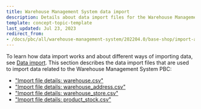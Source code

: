 ```yaml
---
title: Warehouse Management System data import
description: Details about data import files for the Warehouse Management System PBC
template: concept-topic-template
last_updated: Jul 23, 2023
redirect_from:
- /docs/pbc/all/warehouse-management-system/202204.0/base-shop/import-and-export-data/warehouse-management-system-data-import.html
---
```



To learn how data import works and about different ways of importing data, see [Data import](/docs/dg/dev/data-import/latest/data-import.html). This section describes the data import files that are used to import data related to the Warehouse Management System PBC:

- ["Import file details: warehouse.csv"](/docs/pbc/all/warehouse-management-system/latest/base-shop/import-and-export-data/import-file-details-warehouse.csv.html)
- ["Import file details: warehouse_address.csv"](/docs/pbc/all/warehouse-management-system/latest/base-shop/import-and-export-data/import-file-details-warehouse-address.csv.html)
- ["Import file details: warehouse_store.csv"](/docs/pbc/all/warehouse-management-system/latest/base-shop/import-and-export-data/import-file-details-warehouse-store.csv.html)
- ["Import file details: product_stock.csv"](/docs/pbc/all/warehouse-management-system/latest/base-shop/import-and-export-data/import-file-details-product-stock.csv.html)
